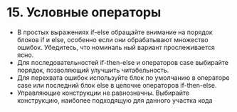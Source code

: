 

# 15. Условные операторы

* В простых выражениях if-else обращайте внимание на порядок блоков if и else, особенно если они обрабатывают множество
  ошибок. Убедитесь, что номиналь ный вариант прослеживается ясно.
* Для последовательностей if-then-else и операторов case выбирайте порядок, позволяющий улучшить читабельность.
* Для перехвата ошибок используйте блок по умолчанию в операторе case или последний блок else в цепочке операторов
  if-then-else.
* Управляющие конструкции не равнозначны. Выбирайте конструкцию, наиболее подходящую для данного участка кода
